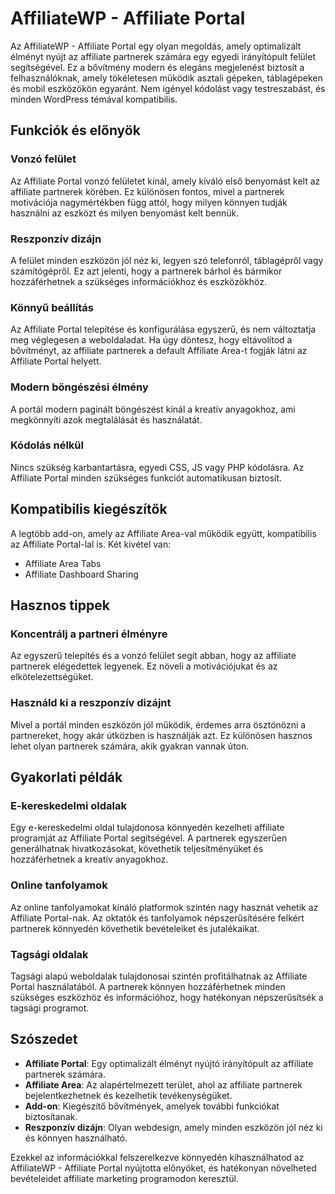 # AffiliateWP - Affiliate Portal

Az AffiliateWP - Affiliate Portal egy olyan megoldás, amely optimalizált élményt nyújt az affiliate partnerek számára egy egyedi irányítópult felület segítségével. Ez a bővítmény modern és elegáns megjelenést biztosít a felhasználóknak, amely tökéletesen működik asztali gépeken, táblagépeken és mobil eszközökön egyaránt. Nem igényel kódolást vagy testreszabást, és minden WordPress témával kompatibilis.

## Funkciók és előnyök

### Vonzó felület
Az Affiliate Portal vonzó felületet kínál, amely kiváló első benyomást kelt az affiliate partnerek körében. Ez különösen fontos, mivel a partnerek motivációja nagymértékben függ attól, hogy milyen könnyen tudják használni az eszközt és milyen benyomást kelt bennük.

### Reszponzív dizájn
A felület minden eszközön jól néz ki, legyen szó telefonról, táblagépről vagy számítógépről. Ez azt jelenti, hogy a partnerek bárhol és bármikor hozzáférhetnek a szükséges információkhoz és eszközökhöz.

### Könnyű beállítás
Az Affiliate Portal telepítése és konfigurálása egyszerű, és nem változtatja meg véglegesen a weboldaladat. Ha úgy döntesz, hogy eltávolítod a bővítményt, az affiliate partnerek a default Affiliate Area-t fogják látni az Affiliate Portal helyett.

### Modern böngészési élmény
A portál modern paginált böngészést kínál a kreatív anyagokhoz, ami megkönnyíti azok megtalálását és használatát.

### Kódolás nélkül
Nincs szükség karbantartásra, egyedi CSS, JS vagy PHP kódolásra. Az Affiliate Portal minden szükséges funkciót automatikusan biztosít.

## Kompatibilis kiegészítők

A legtöbb add-on, amely az Affiliate Area-val működik együtt, kompatibilis az Affiliate Portal-lal is. Két kivétel van:
- Affiliate Area Tabs
- Affiliate Dashboard Sharing

## Hasznos tippek

### Koncentrálj a partneri élményre
Az egyszerű telepítés és a vonzó felület segít abban, hogy az affiliate partnerek elégedettek legyenek. Ez növeli a motivációjukat és az elkötelezettségüket.

### Használd ki a reszponzív dizájnt
Mivel a portál minden eszközön jól működik, érdemes arra ösztönözni a partnereket, hogy akár útközben is használják azt. Ez különösen hasznos lehet olyan partnerek számára, akik gyakran vannak úton.

## Gyakorlati példák

### E-kereskedelmi oldalak
Egy e-kereskedelmi oldal tulajdonosa könnyedén kezelheti affiliate programját az Affiliate Portal segítségével. A partnerek egyszerűen generálhatnak hivatkozásokat, követhetik teljesítményüket és hozzáférhetnek a kreatív anyagokhoz.

### Online tanfolyamok
Az online tanfolyamokat kínáló platformok szintén nagy hasznát vehetik az Affiliate Portal-nak. Az oktatók és tanfolyamok népszerűsítésére felkért partnerek könnyedén követhetik bevételeiket és jutalékaikat.

### Tagsági oldalak
Tagsági alapú weboldalak tulajdonosai szintén profitálhatnak az Affiliate Portal használatából. A partnerek könnyen hozzáférhetnek minden szükséges eszközhöz és információhoz, hogy hatékonyan népszerűsítsék a tagsági programot.

## Szószedet

- **Affiliate Portal**: Egy optimalizált élményt nyújtó irányítópult az affiliate partnerek számára.
- **Affiliate Area**: Az alapértelmezett terület, ahol az affiliate partnerek bejelentkezhetnek és kezelhetik tevékenységüket.
- **Add-on**: Kiegészítő bővítmények, amelyek további funkciókat biztosítanak.
- **Reszponzív dizájn**: Olyan webdesign, amely minden eszközön jól néz ki és könnyen használható.

Ezekkel az információkkal felszerelkezve könnyedén kihasználhatod az AffiliateWP - Affiliate Portal nyújtotta előnyöket, és hatékonyan növelheted bevételeidet affiliate marketing programodon keresztül.